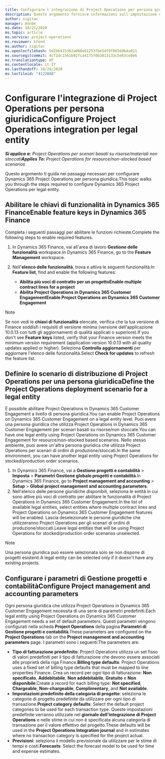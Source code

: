 ```yaml
---
title: Configurare l'integrazione di Project Operations per persona giuridica
description: Questo argomento fornisce informazioni sull'impostazione dell'integrazione per persona giuridica in Project Operations.
author: sigitac
manager: Annbe
ms.date: 10/21/2020
ms.topic: article
ms.service: project-operations
ms.reviewer: kfend
ms.author: sigitac
ms.openlocfilehash: 5d2bb415362a088e01253fbe54f9f06569b4a921
ms.sourcegitcommit: 4cf1dc1561b92fca4175f0b3813133c5e63ce8e6
ms.translationtype: HT
ms.contentlocale: it-IT
ms.lasthandoff: 10/28/2020
ms.locfileid: "4122888"
---
```

# <a name="configure-project-operations-integration-per-legal-entity"></a><span data-ttu-id="84247-103">Configurare l'integrazione di Project Operations per persona giuridica</span><span class="sxs-lookup"><span data-stu-id="84247-103">Configure Project Operations integration per legal entity</span></span> 

<span data-ttu-id="84247-104">_**Si applica a:** Project Operations per scenari basati su risorse/materiali non stoccati_</span><span class="sxs-lookup"><span data-stu-id="84247-104">_**Applies To:** Project Operations for resource/non-stocked based scenarios_</span></span>

<span data-ttu-id="84247-105">Questo argomento ti guida nei passaggi necessari per configurare Dynamics 365 Project Operations per persona giuridica.</span><span class="sxs-lookup"><span data-stu-id="84247-105">This topic walks you through the steps required to configure Dynamics 365 Project Operations per legal entity.</span></span>

## <a name="enable-feature-keys-in-dynamics-365-finance"></a><span data-ttu-id="84247-106">Abilitare le chiavi di funzionalità in Dynamics 365 Finance</span><span class="sxs-lookup"><span data-stu-id="84247-106">Enable feature keys in Dynamics 365 Finance</span></span>

<span data-ttu-id="84247-107">Completa i seguenti passaggi per abilitare le funzioni richieste.</span><span class="sxs-lookup"><span data-stu-id="84247-107">Complete the following steps to enable required features.</span></span>

1. <span data-ttu-id="84247-108">In Dynamics 365 Finance, vai all'area di lavoro **Gestione delle funzionalità** workspace.</span><span class="sxs-lookup"><span data-stu-id="84247-108">In Dynamics 365 Finance, go to the **Feature Management** workspace.</span></span>
2. <span data-ttu-id="84247-109">Nell'**elenco delle funzionalità**, trova e attiva le seguenti funzionalità:</span><span class="sxs-lookup"><span data-stu-id="84247-109">In **Feature list**, find and enable the following features:</span></span>
  
    - <span data-ttu-id="84247-110">**Abilita più voci di contratto per un progetto**</span><span class="sxs-lookup"><span data-stu-id="84247-110">**Enable multiple contract lines for a project**</span></span>
    - <span data-ttu-id="84247-111">**Abilita Project Operations in Dynamics 365 Customer Engagement**</span><span class="sxs-lookup"><span data-stu-id="84247-111">**Enable Project Operations on Dynamics 365 Customer Engagement**</span></span>

> [!NOTE]
> <span data-ttu-id="84247-112">Se non vedi le **chiavi di funzionalità** elencate, verifica che la tua versione di Finance soddisfi i requisiti di versione minima (versione dell'applicazione 10.0.13 con tutti gli aggiornamenti di qualità applicati o superiore).</span><span class="sxs-lookup"><span data-stu-id="84247-112">If you don't see **Feature keys** listed, verify that your Finance version meets the minimum version requirement (application version 10.0.13 with all quality updates applied or higher).</span></span> <span data-ttu-id="84247-113">Seleziona **Controlla aggiornamenti** per aggiornare l'elenco delle funzionalità.</span><span class="sxs-lookup"><span data-stu-id="84247-113">Select **Check for updates** to refresh the feature list.</span></span>

## <a name="define-the-project-operations-deployment-scenario-for-a-legal-entity"></a><span data-ttu-id="84247-114">Definire lo scenario di distribuzione di Project Operations per una persona giuridica</span><span class="sxs-lookup"><span data-stu-id="84247-114">Define the Project Operations deployment scenario for a legal entity</span></span>

<span data-ttu-id="84247-115">È possibile abilitare Project Operations in Dynamics 365 Customer Engagement a livello di persona giuridica.</span><span class="sxs-lookup"><span data-stu-id="84247-115">You can enable Project Operations on Dynamics 365 Customer Engagement on a legal entity level.</span></span> <span data-ttu-id="84247-116">Puoi avere una persona giuridica che utilizza Project Operations in Dynamics 365 Customer Engagement per scenari basati su risorse/non stoccate.</span><span class="sxs-lookup"><span data-stu-id="84247-116">You can have one legal entity using Project Operations on Dynamics 365 Customer Engagement for resource/non-stocked based scenarios.</span></span> <span data-ttu-id="84247-117">Nello stesso ambiente, puoi avere un'altra persona giuridica che utilizza Project Operations per scenari di ordini di produzione/stoccati.</span><span class="sxs-lookup"><span data-stu-id="84247-117">In the same environment, you can have another legal entity using Project Operations for stocked/production order scenarios.</span></span>

1. <span data-ttu-id="84247-118">In Dynamics 365 Finance, vai a **Gestione progetti e contabilità** > **Imposta** > **Parametri Gestione globale progetti e contabilità**.</span><span class="sxs-lookup"><span data-stu-id="84247-118">In Dynamics 365 Finance, go to **Project management and accounting** > **Setup** > **Global project management and accounting parameters**.</span></span>
2. <span data-ttu-id="84247-119">Nell'elenco delle persone giuridiche disponibili, seleziona le entità in cui sono attive più voci di contratto per abilitare le funzionalità di Project Operations in Dynamics 365 Customer Engagement.</span><span class="sxs-lookup"><span data-stu-id="84247-119">In the list of available legal entities, select entities where multiple contract lines and Project Operations on Dynamics 365 Customer Engagement features will be enabled.</span></span> <span data-ttu-id="84247-120">Lascia deselezionate le persone giuridiche che utilizzeranno Project Operations per gli scenari di ordini di produzione/stoccati.</span><span class="sxs-lookup"><span data-stu-id="84247-120">Leave legal entities that will be using Project Operations for stocked/production order scenarios unselected.</span></span>

> [!NOTE]
> <span data-ttu-id="84247-121">Una persona giuridica può essere selezionata solo se non dispone di progetti esistenti.</span><span class="sxs-lookup"><span data-stu-id="84247-121">A legal entity can be selected only if it doesn't have any existing projects.</span></span>

## <a name="configure-project-management-and-accounting-parameters"></a><span data-ttu-id="84247-122">Configurare i parametri di Gestione progetti e contabilità</span><span class="sxs-lookup"><span data-stu-id="84247-122">Configure Project management and accounting parameters</span></span>

<span data-ttu-id="84247-123">Ogni persona giuridica che utilizza Project Operations in Dynamics 365 Customer Engagement necessita di una serie di parametri predefiniti.</span><span class="sxs-lookup"><span data-stu-id="84247-123">Each legal entity using Project Operations on Dynamics 365 Customer Engagement needs a set of default parameters.</span></span> <span data-ttu-id="84247-124">Questi parametri vengono configurati nella scheda **Project Operations** della pagina **Parametri di Gestione progetti e contabilità**.</span><span class="sxs-lookup"><span data-stu-id="84247-124">These parameters are configured on the **Project Operations** tab on the **Project management and accounting parameters** page.</span></span> <span data-ttu-id="84247-125">I parametri sono i seguenti:</span><span class="sxs-lookup"><span data-stu-id="84247-125">The parameters are:</span></span>

  - <span data-ttu-id="84247-126">**Tipo di fatturazione predefinito**: Project Operations utilizza un set fisso di valori predefiniti per il tipo di fatturazione che devono essere associati alle proprietà della riga Finance.</span><span class="sxs-lookup"><span data-stu-id="84247-126">**Billing type defaults**: Project Operations uses a fixed set of billing type defaults that must be mapped to line properties Finance.</span></span> <span data-ttu-id="84247-127">Crea un record per ogni tipo di fatturazione: **Non specificato**, **Addebitabile**, **Non addebitabile**, **Gratuito** e **Non disponibile**.</span><span class="sxs-lookup"><span data-stu-id="84247-127">Create a record for each billing type: **Not specified**, **Chargeable**, **Non-chargeable**, **Complimentary**, and **Not available**.</span></span>
  - <span data-ttu-id="84247-128">**Impostazioni predefinite della categoria di progetto**: seleziona le categorie di progetto predefinite da utilizzare per ogni tipo di transazione.</span><span class="sxs-lookup"><span data-stu-id="84247-128">**Project category defaults**: Select the default project categories to be used for each transaction type.</span></span> <span data-ttu-id="84247-129">Queste impostazioni predefinite verranno utilizzate nel **giornale dell'integrazione di Project Operations** e nelle stime in cui non è specificata alcuna categoria di transazione per il valore effettivo del progetto.</span><span class="sxs-lookup"><span data-stu-id="84247-129">These defaults will be used in the **Project Operations Integration journal** and in estimates where no transaction category is specified for the project actual.</span></span>
  - <span data-ttu-id="84247-130">**Previsioni**: seleziona il modello previsionale da utilizzare per le stime di tempi e costi.</span><span class="sxs-lookup"><span data-stu-id="84247-130">**Forecasts**: Select the forecast model to be used for time and expense estimates.</span></span>
